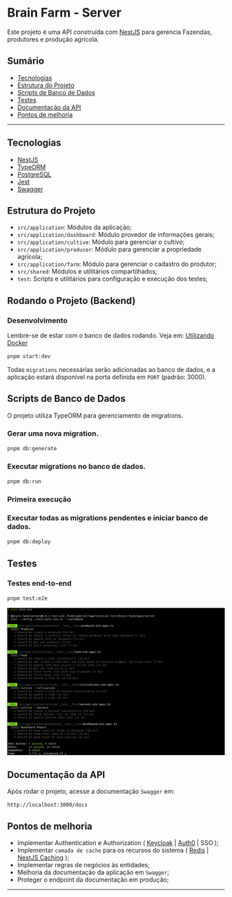 # Brain Farm - Server

Este projeto é uma API construída com [NestJS](https://nestjs.com/) para gerencia Fazendas, produtores e produção agrícola.

## Sumário
- [Tecnologias](#tecnologias)
- [Estrutura do Projeto](#estrutura-do-projeto)
- [Scripts de Banco de Dados](#scripts-de-banco-de-dados)
- [Testes](#testes)
- [Documentação da API](#documentação-da-api)
- [Pontos de melhoria](#pontos-de-melhoria)
---

## Tecnologias
- [NestJS](https://nestjs.com/)
- [TypeORM](https://typeorm.io/)
- [PostgreSQL](https://www.postgresql.org/)
- [Jest](https://jestjs.io/pt-BR/)
- [Swagger](https://swagger.io/)

## Estrutura do Projeto

- `src/application`: Módulos da aplicação;
- `src/application/dashboard`: Módulo provedor de informações gerais;
- `src/application/cultive`: Módulo para gerenciar o cultivo;
- `src/application/producer`: Módulo para gerenciar a propriedade agrícola;
- `src/application/farm`: Módulo para gerenciar o cadastro do produtor;
- `src/shared`: Módulos e utilitários compartilhados;
- `test`: Scripts e utilitários para configuração e execução dos testes;

## Rodando o Projeto (Backend)

### Desenvolvimento
Lembre-se de estar com o banco de dados rodando. Veja em: [Utilizando Docker](#utilizando-docker)
```sh
pnpm start:dev
```
Todas `migrations` necessárias serão adicionadas ao banco de dados, e a aplicação estará disponível na porta definida em `PORT` (padrão: 3000).

## Scripts de Banco de Dados

O projeto utiliza TypeORM para gerenciamento de migrations.

### Gerar uma nova migration.

```sh
pnpm db:generate
```

### Executar migrations no banco de dados.

```sh
pnpm db:run
```
### Primeira execução
### Executar todas as migrations pendentes e iniciar banco de dados.

```sh
pnpm db:deploy
```

## Testes

### Testes end-to-end

```sh
pnpm test:e2e
```

![image](../../.github/images/jest-teste-print.png)

## Documentação da API

Após rodar o projeto, acesse a documentação `Swagger` em:

```
http://localhost:3000/docs
```
## Pontos de melhoria
- Implementar Authentication e Authorization ( [Keycloak](http://keycloak.org/) | [Auth0](https://auth0.com/) | SSO );
- Implementar `camada de cache` para os recursos do sistema ( [Redis](https://redis.io/) | [NestJS Caching](https://docs.nestjs.com/techniques/caching) );
- Implementar regras de negócios às entidades;
- Melhoria da documentação da aplicação em `Swagger`;
- Proteger o endpoint da documentação em produção;
---
